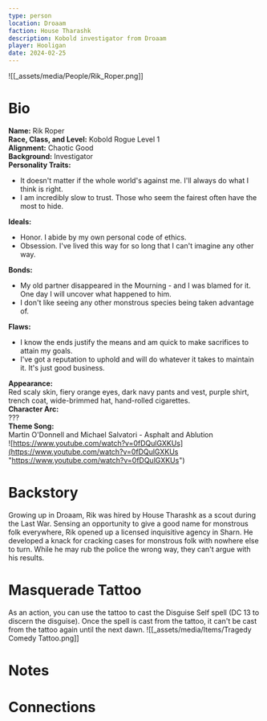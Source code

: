 ```yaml
---
type: person
location: Droaam
faction: House Tharashk
description: Kobold investigator from Droaam
player: Hooligan
date: 2024-02-25
---
```

![[_assets/media/People/Rik_Roper.png]]
# Bio
**Name:** Rik Roper <br />
**Race, Class, and Level:** Kobold Rogue Level 1 <br />
**Alignment:** Chaotic Good <br />
**Background:** Investigator <br />
**Personality Traits:**

- It doesn't matter if the whole world's against me. I'll always do what I think is right.
- I am incredibly slow to trust. Those who seem the fairest often have the most to hide.

**Ideals:**

- Honor. I abide by my own personal code of ethics.
- Obsession. I've lived this way for so long that I can't imagine any other way.

**Bonds:**

- My old partner disappeared in the Mourning - and I was blamed for it. One day I will uncover what happened to him.
- I don't like seeing any other monstrous species being taken advantage of.

**Flaws:**

- I know the ends justify the means and am quick to make sacrifices to attain my goals.
- I've got a reputation to uphold and will do whatever it takes to maintain it. It's just good business.

**Appearance:**<br />
Red scaly skin, fiery orange eyes, dark navy pants and vest, purple shirt, trench coat, wide-brimmed hat, hand-rolled cigarettes. <br />
**Character Arc:**<br />
??? <br />
**Theme Song:**<br />
Martin O'Donnell and Michael Salvatori - Asphalt and Ablution<br />
![https://www.youtube.com/watch?v=0fDQulGXKUs](https://www.youtube.com/watch?v=0fDQulGXKUs "https://www.youtube.com/watch?v=0fDQulGXKUs")

# Backstory
Growing up in Droaam, Rik was hired by House Tharashk as a scout during the Last War. Sensing an opportunity to give a good name for monstrous folk everywhere, Rik opened up a licensed inquisitive agency in Sharn. He developed a knack for cracking cases for monstrous folk with nowhere else to turn. While he may rub the police the wrong way, they can't argue with his results. 

# Masquerade Tattoo
As an action, you can use the tattoo to cast the Disguise Self spell (DC 13 to discern the disguise). Once the spell is cast from the tattoo, it can't be cast from the tattoo again until the next dawn. 
 ![[_assets/media/Items/Tragedy Comedy Tattoo.png]]

# Notes


# Connections

